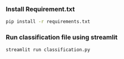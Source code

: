 ### Install Requirement.txt 
```bash
pip install -r requirements.txt
```

### Run classification file using streamlit

```bash
streamlit run classification.py
```
